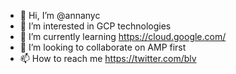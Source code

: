 - 👋 Hi, I’m @annanyc
- 👀 I’m interested in GCP technologies
- 🌱 I’m currently learning https://cloud.google.com/
- 💞️ I’m looking to collaborate on AMP first
- 📫 How to reach me https://twitter.com/blv

<!---
annanyc/annanyc is a ✨ special ✨ repository because its `README.md` (this file) appears on your GitHub profile.
You can click the Preview link to take a look at your changes.
--->
